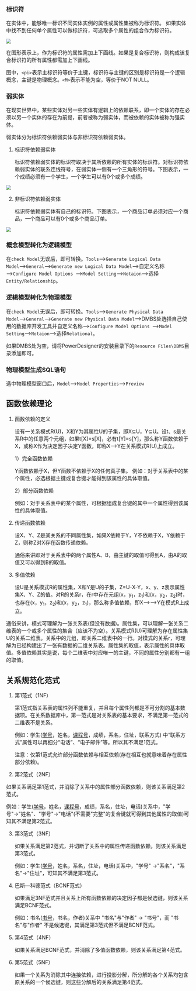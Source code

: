 ### 标识符

在实体中，能够唯一标识不同实体实例的属性或属性集被称为标识符。
如果实体中找不到任何单个属性可以做标识符，可选取多个属性的组合作为标识符。

<img src="https://img-blog.csdnimg.cn/cfcc4f2223a54d129bb3b0d6191540c2.png" style="zoom:80%;" />

在图形表示上，作为标识符的属性需加上下画线。如果是复合标识符，则构成该复合标识符的所有属性都需加上下画线。

图中，`<pi>`表示主标识符等价于主键，标识符与主键的区别是标识符是一个逻辑概念，主键是物理概念。`<M>`表示不能为空，等价于NOT NULL。

### 弱实体

在现实世界中，某些实体对另一些实体有逻辑上的依赖联系，即一个实体的存在必须以另一个实体的存在为前提，前者被称为弱实体，而被依赖的实体被称为强实体。

弱实体分为标识符依赖弱实体与非标识符依赖弱实体。

1. 标识符依赖弱实体

   标识符依赖弱实体的标识符取决于其所依赖的所有实体的标识符。对标识符依赖弱实体的联系连线符号，在弱实体一侧有一个三角形的符号。下图表示，一个成绩必须有一个学生，一个学生可以有0个或多个成绩。

<img src="https://img-blog.csdnimg.cn/cf0c0d0a79fc43e68ab0147e211b12c7.png" style="zoom:80%;" />

2. 非标识符依赖弱实体

   标识符依赖弱实体有自己的标识符。下图表示，一个商品订单必须对应一个商品，一个商品可以有0个或多个商品订单。

<img src="https://img-blog.csdnimg.cn/b8a603690caf421581dc1e7e23f929c3.png" style="zoom:80%;" />

### 概念模型转化为逻辑模型

在`check Model`无误后，即可转换。`Tools`⟶`Generate Logical Data Model`⟶`General`⟶`Generate new Logical Data Model`⟶自定义名称⟶`Configure Model Options `⟶`Model Setting`⟶`Notaion`⟶选择`Entity/Relationship`。

### 逻辑模型转化为物理模型

在`check Model`无误后，即可转换。`Tools`⟶`Generate Physical Data Model`⟶`General`⟶`Generate new Physical Data Model`⟶DMBS处选择自己使用的数据库开发工具并自定义名称⟶`Configure Model Options `⟶`Model Setting`⟶`Notaion`⟶选择`Relational`。

如果DMBS处为空，请将PowerDesigner的安装目录下的`Resource Files\DBMS`目录添加即可。

### 物理模型生成SQL语句

选中物理模型窗口后，`Model`⟶`Model Properties`⟶`Preview`

## 函数依赖理论

1. 函数依赖的定义

   设有一关系模式R(U)，X和Y为其属性U的子集，即X⊆U，Y⊆U。设t、s是关系R中的任意两个元组，如果t[X]=s[X]，必有t[Y]=s[Y]，那么称Y函数依赖于X，或称X作为决定因子决定Y函数，即称X⟶Y在关系模式R(U)上成立。

   1）完全函数依赖

   Y函数依赖于X，但Y函数不依赖于X的任何真子集。
   例如：对于关系表中的某个属性，必选根据主键或复合键才能得到该属性的具体取值。

   2）部分函数依赖

   例如：对于关系表中的某个属性，可根据组成复合键的其中一个属性得到该属性的具体取值。

2. 传递函数依赖

   设X、Y、Z是某关系的不同属性集，如果X依赖于Y，Y不依赖于X，Y依赖于Z，则称Z对X存在函数传递依赖。

   通俗来讲即对于关系表中的两个属性A、B，由主键的取值可得到A，由A的取值又可以得到B的取值。

3. 多值依赖

   设U是关系模式R的属性集，X和Y是U的子集，Z=U-X-Y，x、y、z表示属性集X、Y、Z的值。对R的关系r，在r中存在元组(x，y<sub>1</sub>，z<sub>1</sub>)和(x，y<sub>2</sub>，z<sub>2</sub>)时，也存在(x，y<sub>1</sub>，z<sub>2</sub>)和(x，y<sub>2</sub>，z<sub>1</sub>)，那么称多值依赖，即X⟶⟶Y在模式R上成立。

通俗来讲，模式可理解为一张关系表(但没有数据)。属性集，可以理解一张关系二维表的一个或多个属性的集合（应该不为空）。关系模式R(U)可理解为存在属性集U的关系二维表。关系中的元组，即关系二维表中的一行。对模式的关系r，可理解为已经构建出了一张有数据的二维关系表。属性集的取值，表示属性的具体取值。多值依赖其实是说，每个二维表中对应唯一的主键，不同的属性分别都有一组的取值。

## 关系规范化范式

1. 第1范式（1NF）

   第1范式指关系表的属性列不能重复，并且每个属性列都是不可分割的基本数据项。在关系数据库中，第一范式是对关系表的基本要求，不满足第一范式的二维表不是关系。

   例如：学生(<u>学号</u>，姓名，<u>课程号</u>，成绩，系名，住址，联系方式) 中“联系方式”属性可以再细分“电话”、“电子邮件”等。所以其不满足1范式。

   注意：仅第1范式允许部分函数依赖与相互依赖(存在相互也就意味着存在属性部分依赖)。

2.  第2范式（2NF）

   如果关系满足第1范式，并消除了关系中的属性部分函数依赖，则该关系满足第2范式。

   例如：学生(<u>学号</u>，姓名，<u>课程号</u>，成绩，系名，住址，电话)关系中，"学号"→"姓名"、"学号"→"电话"(不需要"完整"的复合键就可得到其他属性的取值)可知其不满足第2范式。

3. 第3范式（3NF）

   如果关系满足第2范式，并切断了关系中的属性传递函数依赖，则该关系满足第3范式。

   例如：学生(<u>学号</u>，姓名，系名，住址，电话)关系中，"学号" →"系名"，"系名"→"住址"，可知其不满足第3范式。

4. 巴斯—科德范式（BCNF范式）

   如果满足3NF范式并且关系上所有函数依赖的决定因子都是候选键，则该关系满足BCNF范式。

   例如：书名(<u>书号</u>，书名，作者)关系中 "书名"与"作者" → "书号"，而 "书名"与"作者" 不是候选键，其满足第3范式但不满足BCNF范式。

5. 第4范式（4NF）

   如果关系满足BCNF范式，并消除了多值函数依赖，则该关系满足第4范式。

6. 第5范式（5NF）

   如果一个关系为消除其中连接依赖，进行投影分解，所分解的各个关系均包含原关系的一个候选键，则这些分解后的关系满足第4范式。